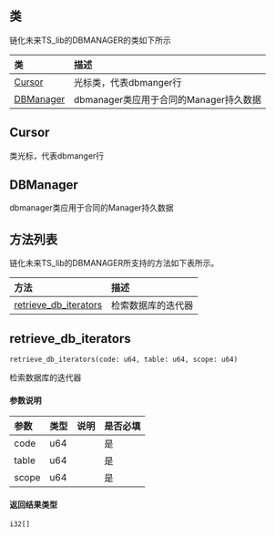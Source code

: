 ## 类
链化未来TS_lib的DBMANAGER的类如下所示

| 类                                                                                        | 描述                                                 |
| :------------------------------------------------------------------------------------------| :----------------------------------------------------|
| [Cursor](docs-cn/contract/08-ts-dbmanager#Cursor)                          |光标类，代表dbmanger行                             |
| [DBManager](docs-cn/contract/08-ts-dbmanager#DBManager)                          |dbmanager类应用于合同的Manager持久数据                             |


## Cursor
类光标，代表dbmanger行

## DBManager
dbmanager类应用于合同的Manager持久数据


## 方法列表
链化未来TS_lib的DBMANAGER所支持的方法如下表所示。

| 方法                                                                                        | 描述                                                 |
| :------------------------------------------------------------------------------------------| :----------------------------------------------------|
| [retrieve_db_iterators](docs-cn/contract/08-ts-dbmanager#retrieve_db_iterators)                           |检索数据库的迭代器                              |


## retrieve_db_iterators
```
retrieve_db_iterators(code: u64, table: u64, scope: u64)
```
检索数据库的迭代器

#### 参数说明
|参数               |类型    |说明                            |是否必填|
| :----------------| :------| :-----------------------------|:-----|
|code              | u64 |                     |是     |
|table              | u64 |                     |是     |
|scope              | u64 |                     |是     |

#### 返回结果类型
`i32[]`